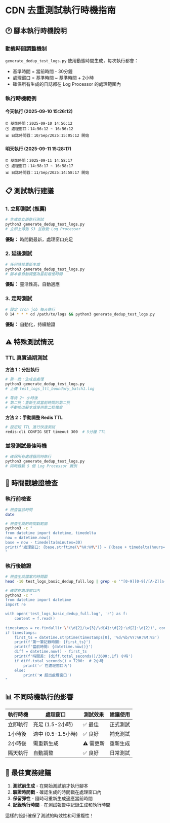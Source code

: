 # CDN 去重測試執行時機指南

## 🕐 **腳本執行時機說明**

### **動態時間調整機制**
`generate_dedup_test_logs.py` 使用動態時間生成，每次執行都會：
- 基準時間 = 當前時間 - 30分鐘
- 處理窗口 = 基準時間 ~ 基準時間 + 2小時
- 確保所有生成的日誌都在 Log Processor 的處理範圍內

### **執行時機範例**

#### **今天執行 (2025-09-10 15:26:12)**
```
⏰ 基準時間：2025-09-10 14:56:12
🕐 處理窗口：14:56:12 ~ 16:56:12
📊 日誌時間戳：10/Sep/2025:15:05:12 開始
```

#### **明天執行 (2025-09-11 15:28:17)**
```
⏰ 基準時間：2025-09-11 14:58:17
🕐 處理窗口：14:58:17 ~ 16:58:17  
📊 日誌時間戳：11/Sep/2025:14:58:17 開始
```

## 📋 **測試執行建議**

### **1. 立即測試 (推薦)**
```bash
# 生成並立即執行測試
python3 generate_dedup_test_logs.py
# 立即上傳到 S3 並啟動 Log Processor
```
**優點：** 時間戳最新，處理窗口充足

### **2. 延後測試**
```bash
# 任何時候重新生成
python3 generate_dedup_test_logs.py
# 腳本會自動調整為當前最佳時間
```
**優點：** 靈活性高，自動適應

### **3. 定時測試**
```bash
# 設定 cron job 每天執行
0 14 * * * cd /path/to/logs && python3 generate_dedup_test_logs.py
```
**優點：** 自動化，持續驗證

## ⚠️ **特殊測試情況**

### **TTL 真實過期測試**

**方法 1：分批執行**
```bash
# 第一批：生成並處理
python3 generate_dedup_test_logs.py
# 上傳 test_logs_ttl_boundary_batch1.log

# 等待 2+ 小時後
# 第二批：重新生成當前時間的第二批
# 手動修改腳本或使用第二批檔案
```

**方法 2：手動調整 Redis TTL**
```bash
# 設定短 TTL 進行快速測試
redis-cli CONFIG SET timeout 300  # 5分鐘 TTL
```

### **並發測試最佳時機**
```bash
# 確保所有處理器同時執行
python3 generate_dedup_test_logs.py
# 同時啟動 5 個 Log Processor 實例
```

## 🎯 **時間戳驗證檢查**

### **執行前檢查**
```bash
# 檢查當前時間
date

# 檢查生成的時間戳範圍
python3 -c "
from datetime import datetime, timedelta
now = datetime.now()
base = now - timedelta(minutes=30)
print(f'處理窗口: {base.strftime(\"%H:%M\")} ~ {(base + timedelta(hours=2)).strftime(\"%H:%M\")}')
"
```

### **執行後驗證**
```bash
# 檢查生成檔案的時間戳
head -10 test_logs_basic_dedup_full.log | grep -o '"[0-9][0-9]/[A-Z][a-z][a-z]/[0-9][0-9][0-9][0-9]:[0-9][0-9]:[0-9][0-9]:[0-9][0-9]'

# 確認在處理窗口內
python3 -c "
from datetime import datetime
import re

with open('test_logs_basic_dedup_full.log', 'r') as f:
    content = f.read()
    
timestamps = re.findall(r'\"(\d{2}/\w{3}/\d{4}:\d{2}:\d{2}:\d{2})', content)
if timestamps:
    first_ts = datetime.strptime(timestamps[0], '%d/%b/%Y:%H:%M:%S')
    print(f'第一筆記錄時間: {first_ts}')
    print(f'當前時間: {datetime.now()}')
    diff = datetime.now() - first_ts
    print(f'時間差: {diff.total_seconds()/3600:.1f} 小時')
    if diff.total_seconds() < 7200:  # 2小時
        print('✅ 在處理窗口內')
    else:
        print('❌ 超出處理窗口')
"
```

## 📊 **不同時機執行的影響**

| 執行時機 | 處理窗口 | 測試效果 | 建議使用 |
|----------|----------|----------|----------|
| 立即執行 | 充足 (1.5-2小時) | ✅ 最佳 | 正式測試 |
| 1小時後 | 適中 (0.5-1.5小時) | ✅ 良好 | 補充測試 |
| 2小時後 | 需重新生成 | ⚠️ 需更新 | 重新生成 |
| 隔天執行 | 自動調整 | ✅ 良好 | 日常測試 |

## 🚀 **最佳實務建議**

1. **測試前生成** - 在開始測試前才執行腳本
2. **驗證時間戳** - 確認生成的時間戳在處理窗口內  
3. **保留彈性** - 隨時可重新生成適應當前時間
4. **記錄執行時間** - 在測試報告中記錄生成和執行時間

這樣的設計確保了測試的時效性和可重複性！
